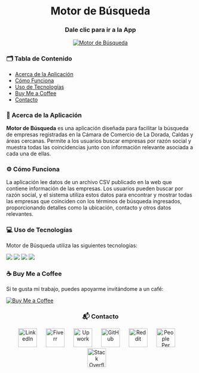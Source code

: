 <h1 align="center">Motor de Búsqueda</h1>

<h3 align="center">Dale clic para ir a la App</h3>
<p align="center">
  <a href="https://motorbusqueda-b7vqjan3gqwfogzshn8dr.streamlit.app/">
    <img src="https://img.shields.io/badge/Motor%20de%20Búsqueda-FF4B4B?style=for-the-badge&logo=streamlit&logoColor=white" alt="Motor de Búsqueda" style="vertical-align: middle;">
  </a>
</p>

<h3>🗂️ Tabla de Contenido</h3>
<ul>
  <li><a href="#acerca-de-la-aplicación">Acerca de la Aplicación</a></li>
  <li><a href="#cómo-funciona">Cómo Funciona</a></li>
  <li><a href="#uso-de-tecnologías">Uso de Tecnologías</a></li>
  <li><a href="#buy-me-a-coffee">Buy Me a Coffee</a></li>
  <li><a href="#contacto">Contacto</a></li>
</ul>

<h3 id="acerca-de-la-aplicación">📄 Acerca de la Aplicación</h3>
<p><strong>Motor de Búsqueda</strong> es una aplicación diseñada para facilitar la búsqueda de empresas registradas en la Cámara de Comercio de La Dorada, Caldas y áreas cercanas. Permite a los usuarios buscar empresas por razón social y muestra todas las coincidencias junto con información relevante asociada a cada una de ellas.</p>

<h3 id="cómo-funciona">⚙️ Cómo Funciona</h3>
<p>La aplicación lee datos de un archivo CSV publicado en la web que contiene información de las empresas. Los usuarios pueden buscar por razón social, y el sistema utiliza estos datos para encontrar y mostrar todas las empresas que coinciden con los términos de búsqueda ingresados, proporcionando detalles como la ubicación, contacto y otros datos relevantes.</p>

<h3 id="uso-de-tecnologías">💻 Uso de Tecnologías</h3>
<p>Motor de Búsqueda utiliza las siguientes tecnologías:</p>
<p>
  <img src="https://img.shields.io/badge/Python-3776AB?style=for-the-badge&logo=python&logoColor=white"/>
  <img src="https://img.shields.io/badge/Streamlit-FF4B4B?style=for-the-badge&logo=streamlit&logoColor=white"/>
  <img src="https://img.shields.io/badge/Pandas-150458?style=for-the-badge&logo=pandas&logoColor=white"/>
  <img src="https://img.shields.io/badge/CSV-000000?style=for-the-badge&logo=csv&logoColor=white"/>
</p>

<h3 id="buy-me-a-coffee">☕ Buy Me a Coffee</h3>
<p>Si te gusta mi trabajo, puedes apoyarme invitándome a un café:</p>
<p>
  <a href="https://www.buymeacoffee.com/Andres.Jimenez">
    <img src="https://img.shields.io/badge/Buy%20Me%20a%20Coffee-FFDD00?style=for-the-badge&logo=buy-me-a-coffee&logoColor=black" alt="Buy Me a Coffee"/>
  </a>
</p>

<h3 id="contacto" align="center">📬 Contacto</h3>
<p align="center">
  <a href="https://www.linkedin.com/in/jorge-prieto-b36ab2250/"><img src="https://pngimg.com/uploads/linkedIn/linkedIn_PNG37.png" alt="LinkedIn" width="50" style="margin-right: 20px;"></a>
  <a href="https://www.fiverr.com/andres__jimenez?public_mode=true"><img src="https://freelogopng.com/images/all_img/1656738600fiverr-app-logo.png" alt="Fiverr" width="50" style="margin-right: 20px;"></a>
  <a href="https://www.upwork.com/freelancers/~0142bd1ae6229261b5"><img src="https://w7.pngwing.com/pngs/80/704/png-transparent-upwork-hd-logo-thumbnail.png" alt="Upwork" width="50" style="margin-right: 20px;"></a>
  <a href="https://github.com/Jorge-Andres-Prieto"><img src="https://cdn2.iconfinder.com/data/icons/font-awesome/1792/github-512.png" alt="GitHub" width="50" style="margin-right: 20px;"></a>
  <a href="https://www.reddit.com/user/Flestar/?utm_source=share&utm_medium=web3x&utm_name=web3xcss&utm_term=1&utm_content=share_button"><img src="https://logodownload.org/wp-content/uploads/2018/02/reddit-logo-16.png" alt="Reddit" width="50" style="margin-right: 20px;"></a>
  <a href="https://www.peopleperhour.com/freelancer/andres-jimenez-freelance-python-developer-zzyynamz"><img src="https://cufinder.io/_next/image?url=https%3A%2F%2Fcufinder.io%2Fimages%2Fmarketing-logos%2Fpeopleperhour.com.png&w=640&q=75" alt="People Per Hour" width="50" style="margin-right: 20px;"></a>
  <a href="https://stackoverflow.com/users/24101727/jorge-prieto"><img src="https://www.logo.wine/a/logo/Stack_Overflow/Stack_Overflow-Icon-Logo.wine.svg" alt="Stack Overflow" width="50" style="margin-right: 20px;"></a>
</p>
